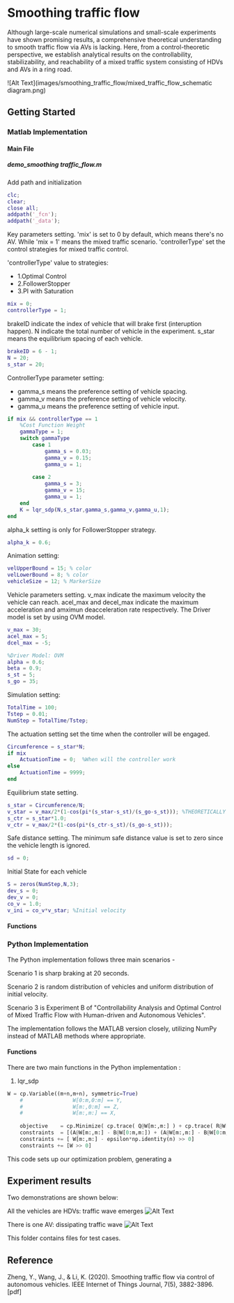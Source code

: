# Smoothing traffic flow

Although large-scale numerical simulations and small-scale experiments have shown promising results, 
a comprehensive theoretical understanding to smooth traffic flow via AVs is lacking. Here, from a 
control-theoretic perspective, we establish analytical results on the controllability, stabilizability, 
and reachability of a mixed traffic system consisting of HDVs and AVs in a ring road.

![Alt Text](images/smoothing_traffic_flow/mixed_traffic_flow_schematic diagram.png)

## Getting Started

### Matlab Implementation

#### Main File

##### demo_smoothing traffic_flow.m
Add path and initialization
```matlab
clc;
clear;
close all;
addpath('_fcn');
addpath('_data');
```

Key parameters setting. 'mix' is set to 0 by default, which means there's no AV. While 'mix = 1' means the mixed traffic scenario. 'controllerType' set the control strategies for mixed traffic control. 

'controllerType' value to strategies:

- 1.Optimal Control  
- 2.FollowerStopper 
- 3.PI with Saturation

```matlab
mix = 0;
controllerType = 1;
```

brakeID indicate the index of vehicle that will brake first (interuption happen). N indicate the total number of vehicle in the experiment. s_star means the  equilibrium spacing of each vehicle.

```matlab
brakeID = 6 - 1;
N = 20;
s_star = 20;
```
ControllerType parameter setting:

- gamma_s means the preference setting of vehicle spacing.
- gamma_v means the preference setting of vehicle velocity.
- gamma_u means the preference setting of vehicle input.

```matlab
if mix && controllerType == 1
    %Cost Function Weight
    gammaType = 1;
    switch gammaType
        case 1
            gamma_s = 0.03;
            gamma_v = 0.15;
            gamma_u = 1;
            
        case 2
            gamma_s = 3;
            gamma_v = 15;
            gamma_u = 1;
    end
    K = lqr_sdp(N,s_star,gamma_s,gamma_v,gamma_u,1);
end
```

alpha_k setting is only for FollowerStopper strategy.
```matlab
alpha_k = 0.6;
```
Animation setting:
```matlab
velUpperBound = 15; % color
velLowerBound = 8; % color
vehicleSize = 12; % MarkerSize
```

Vehicle parameters setting. v_max indicate the maximum velocity the vehicle can reach. acel_max and decel_max indicate the maximum acceleration and amximun deacceleration rate respectively. The Driver model is set by using OVM model.
```matlab
v_max = 30;
acel_max = 5;
dcel_max = -5;

%Driver Model: OVM
alpha = 0.6;
beta = 0.9;
s_st = 5;
s_go = 35;
```

Simulation setting:
``` matlab
TotalTime = 100;
Tstep = 0.01;
NumStep = TotalTime/Tstep;
```

The actuation setting set the time when the controller will be engaged.
```matlab
Circumference = s_star*N;
if mix
    ActuationTime = 0;  %When will the controller work
else
    ActuationTime = 9999;
end
```

Equilibrium state setting.
```matlab
s_star = Circumference/N;
v_star = v_max/2*(1-cos(pi*(s_star-s_st)/(s_go-s_st))); %THEORETICALLY equilibrium velocity
s_ctr = s_star*1.0;
v_ctr = v_max/2*(1-cos(pi*(s_ctr-s_st)/(s_go-s_st)));
```

Safe distance setting. The minimum safe distance value is set to zero since the vehicle length is ignored.
```matlab
sd = 0;
```

Initial State for each vehicle
```matlab
S = zeros(NumStep,N,3);
dev_s = 0;
dev_v = 0;
co_v = 1.0;
v_ini = co_v*v_star; %Initial velocity
```
#### Functions


### Python Implementation
The Python implementation follows three main scenarios - 

Scenario 1 is sharp braking at 20 seconds.

Scenario 2 is random distribution of vehicles and uniform distribution of initial velocity.

Scenario 3 is Experiment B of "Controllability Analysis and Optimal Control of Mixed Traffic Flow with Human-driven and Autonomous Vehicles".

The implementation follows the MATLAB version closely, utilizing NumPy instead of MATLAB methods where appropriate. 

#### Functions
There are two main functions in the Python implementation :

1. lqr_sdp
```python
W = cp.Variable((m+n,m+n), symmetric=True)
    #                W[0:m,0:m] == Y,
    #                W[m:,0:m] == Z,
    #                W[m:,m:] == X,
    
    objective    = cp.Minimize( cp.trace( Q@W[m:,m:] ) + cp.trace( R@W[0:m,0:m] ) )
    constraints  = [(A@W[m:,m:] - B@W[0:m,m:]) + (A@W[m:,m:] - B@W[0:m,m:]).T + H@(H).T << 0]
    constraints += [ W[m:,m:] - epsilon*np.identity(n) >> 0]
    constraints += [W >> 0]

```
This code sets up our optimization problem, generating a


## Experiment results
Two demonstrations are shown below:    

All the vehicles are HDVs: traffic wave emerges
![Alt Text](images/smoothing_traffic_flow/smoothing_traffic_flow_one_AV.gif)

There is one AV: dissipating traffic wave
![Alt Text](images/smoothing_traffic_flow/smoothing_traffic_flow_all_HDVs.gif)

This folder contains files for test cases.

## Reference
Zheng, Y., Wang, J., & Li, K. (2020). Smoothing traffic flow via control 
of autonomous vehicles. IEEE Internet of Things Journal, 7(5), 3882-3896.[pdf]

